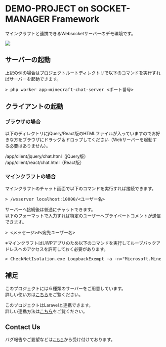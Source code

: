 # DEMO-PROJECT on SOCKET-MANAGER Framework
マインクラフトと連携できるWebsocketサーバーのデモ環境です。

<img src="https://socket-manager.github.io/document/img/index/demo.gif" />

## サーバーの起動
上記の例の場合はプロジェクトルートディレクトリで以下のコマンドを実行すればサーバーを起動できます。

<pre>
> php worker app:minecraft-chat-server <ポート番号>
</pre>

## クライアントの起動
### ブラウザの場合
以下のディレクトリにjQuery/React版のHTMLファイルが入っていますのでお好きな方をブラウザにドラッグ＆ドロップしてください（Webサーバーを起動する必要はありません）。

/app/client/jquery/chat.html（jQuery版）<br />
/app/client/react/chat.html（React版）

### マインクラフトの場合
マインクラフトのチャット画面で以下のコマンドを実行すれば接続できます。

<pre>
> /wsserver localhost:10000/<ユーザー名>
</pre>

サーバーへ接続後は普通にチャットできます。<br />
以下のフォーマットで入力すれば特定のユーザーへプライベートコメントが送信できます。

<pre>
> <メッセージ>#<宛先ユーザー名>
</pre>

※マインクラフトはUWPアプリのため以下のコマンドを実行してループバックアドレスへのアクセスを許可しておく必要があります。

<pre>
> CheckNetIsolation.exe LoopbackExempt -a -n="Microsoft.MinecraftUWP_8wekyb3d8bbwe"
</pre>

## 補足
このプロジェクトには６種類のサーバーをご用意しています。<br />
詳しい使い方は<a href="https://socket-manager.github.io/document/extra-demo.html">こちら</a>をご覧ください。

このプロジェクトはLaravelと連携できます。<br />
詳しい連携方法は<a href="https://socket-manager.github.io/document/laravel.html">こちら</a>をご覧ください。

## Contact Us

バグ報告やご要望などは<a href="mailto:lib.tech.engineer@gmail.com">`こちら`</a>から受け付けております。
